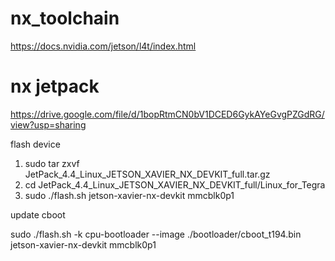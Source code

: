 # nx_toolchain
https://docs.nvidia.com/jetson/l4t/index.html

# nx jetpack
https://drive.google.com/file/d/1bopRtmCN0bV1DCED6GykAYeGvgPZGdRG/view?usp=sharing

flash device
1. sudo tar zxvf JetPack_4.4_Linux_JETSON_XAVIER_NX_DEVKIT_full.tar.gz
2. cd JetPack_4.4_Linux_JETSON_XAVIER_NX_DEVKIT_full/Linux_for_Tegra
3. sudo ./flash.sh jetson-xavier-nx-devkit mmcblk0p1

update cboot

  sudo ./flash.sh -k cpu-bootloader --image ./bootloader/cboot_t194.bin jetson-xavier-nx-devkit mmcblk0p1
